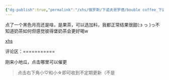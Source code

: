 ```yaml
---
{"dg-publish":true,"permalink":"/xhs/俄罗斯/下诺夫哥罗德/bouble coffee_下诺夫哥罗德/","tags":["rednote","下诺夫哥罗德"],"updated":"2025-03-20T22:46:14.682+08:00"}
---
```


 

点了一个黑色月亮还是啥，是果茶，可以选加料，我都正常结果很甜(:з っ )っ不知道奶茶如何但感觉彼得堡奶茶会更好喝w

[xhs](https://www.xiaohongshu.com/explore/65951bc500000000100123ce?xsec_token=ABk8PqMbUhqgCKpfjw2fp5eQkVbNOQcxnvO_w_y_mQX3U=&xsec_source=pc_user)

评论区：===========

刚来小地瓜，点击哪里可以催更

> 点击右下角小♡和小☆即可收到不定期更新（不是